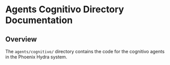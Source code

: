 # Agents Cognitivo Directory Documentation

## Overview

The `agents/cognitivo/` directory contains the code for the cognitivo agents in the Phoenix Hydra system.